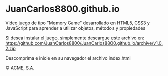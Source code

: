 # JuanCarlos8800.github.io

Video juego de tipo "Memory Game" desarrollado en HTML5, CSS3 y JavaScript para aprender a utilizar objetos, métodos y propiedades

Si desea instalar el juego, simplemente descargue este archivo en: 
https://github.com/JuanCarlos8800/JuanCarlos8800.github.io/archive/v1.0.2.zip

Descomprima e inicie en su navegador el archivo index.html

© ACME, S.A.
